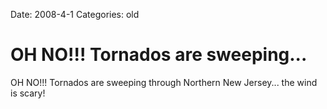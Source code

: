 Date: 2008-4-1
Categories: old

# OH NO!!! Tornados are sweeping...

OH NO!!! Tornados are sweeping through Northern New Jersey... the wind is scary!
